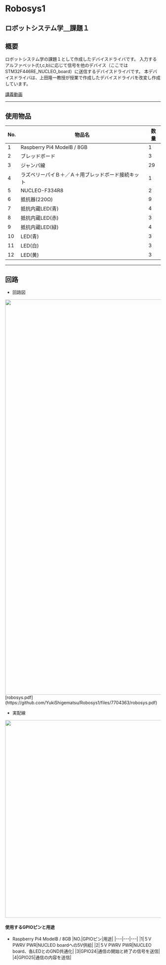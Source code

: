 # Robosys1
ロボットシステム学＿課題１
---
## 概要
ロボットシステム学の課題１として作成したデバイスドライバです。
入力するアルファベット(f,t,c,b)に応じて信号を他のデバイス（ここではSTM32F446RE_NUCLEO_board）に送信するデバイスドライバです。
本デバイスドライバは、上田隆一教授が授業で作成したデバイスドライバを改変し作成しています。

[講義動画](https://youtu.be/xQW8-FNuboo)

---
## 使用物品
|No.|物品名|数量|
|---|---|---|
|1|Raspberry Pi4 ModelB / 8GB|1|
|2|ブレッドボード|3|
|3|ジャンパ線|29|
|4|ラズベリーパイＢ＋／Ａ＋用ブレッドボード接続キット|1|
|5|NUCLEO-F334R8|2|
|6|抵抗器(220Ω)|9|
|7|抵抗内蔵LED(青)|4|
|8|抵抗内蔵LED(赤)|3|
|9|抵抗内蔵LED(緑)|4|
|10|LED(青)|3|
|11|LED(白)|3|
|12|LED(黄)|3|

---
## 回路
- 回路図
<img src="https://user-images.githubusercontent.com/71487860/145825689-92980b45-2893-464c-b717-ce4328092da1.png" width="1280px">
[robosys.pdf](https://github.com/YukiShigematsu/Robosys1/files/7704363/robosys.pdf)

- 実配線
<img src="https://user-images.githubusercontent.com/71487860/145822958-991d4a53-fa69-4dfc-919d-0c086c2d226a.jpg" width="640px">

#### 使用するGPIOピンと用途
- Raspberry Pi4 ModelB / 8GB
|NO.|GPIOピン|用途|
  |---|---|---|
|1|５V PWRV PWR|NUCLEO boardへの5V供給|
|2|５V PWRV PWR|NUCLEO board、各LEDとのGND共通化|
|3|GPIO24|通信の開始と終了の信号を送信|
|4|GPIO25|通信の内容を送信|

